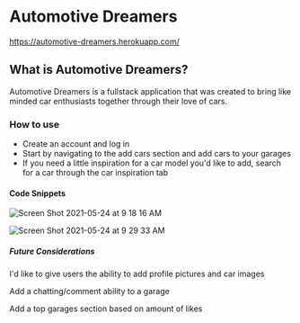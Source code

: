# Automotive Dreamers

https://automotive-dreamers.herokuapp.com/

## What is Automotive Dreamers?

Automotive Dreamers is a fullstack application that was created to bring like minded car enthusiasts together through their love of cars.

### How to use

* Create an account and log in
* Start by navigating to the add cars section and add cars to your garages
* If you need a little inspiration for a car model you'd like to add, search for a car through the car inspiration tab

#### Code Snippets

![Screen Shot 2021-05-24 at 9 18 16 AM](https://user-images.githubusercontent.com/81945798/119362279-25b75e80-bc72-11eb-8742-f93ec258693d.png)

![Screen Shot 2021-05-24 at 9 29 33 AM](https://user-images.githubusercontent.com/81945798/119362719-9e1e1f80-bc72-11eb-8d35-4552bf4848d7.png)


##### Future Considerations

I'd like to give users the ability to add profile pictures and car images

Add a chatting/comment ability to a garage

Add a top garages section based on amount of likes
